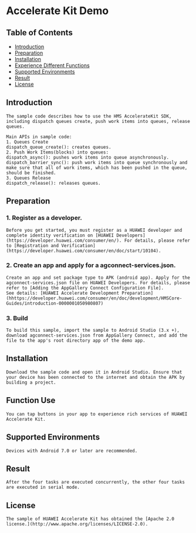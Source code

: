 # Accelerate Kit Demo


## Table of Contents

 * [Introduction](#introduction)
 * [Preparation](#preparation)
 * [Installation](#installation)
 * [Experience Different Functions](#function-use)
 * [Supported Environments](#supported-environments)
 * [Result](#result)
 * [License](#license)


## Introduction
    The sample code describes how to use the HMS AccelerateKit SDK, including dispatch queues create, push work items into queues, release queues.
    
    Main APIs in sample code:
    1. Queues Create
    dispatch_queue_create(): creates queues.
    2. Push Work Items(blocks) into queues:
    dispatch_async(): pushes work items into queue asynchronously.
    dispatch_barrier_sync(): push work items into queue synchronously and make sure that all of work items, which has been pushed in the queue, should be finished.
    3. Queues Release
    dispatch_release(): releases queues.

## Preparation
### 1. Register as a developer.
    Before you get started, you must register as a HUAWEI developer and complete identity verification on [HUAWEI Developers](https://developer.huawei.com/consumer/en/). For details, please refer to [Registration and Verification](https://developer.huawei.com/consumer/en/doc/start/10104).
### 2. Create an app and apply for a agconnect-services.json.
    Create an app and set package type to APK (android app). Apply for the agconnect-services.json file on HUAWEI Developers. For details, please refer to [Adding the AppGallery Connect Configuration File].
    See details: [HUAWEI Accelerate Development Preparation](hhttps://developer.huawei.com/consumer/en/doc/development/HMSCore-Guides/introduction-0000001050980807)
### 3. Build
    To build this sample, import the sample to Android Studio (3.x +), download agconnect-services.json from AppGallery Connect, and add the file to the app's root directory app of the demo app.

## Installation
    Download the sample code and open it in Android Studio. Ensure that your device has been connected to the internet and obtain the APK by building a project.

## Function Use
    You can tap buttons in your app to experience rich services of HUAWEI Accelerate Kit.

## Supported Environments
    Devices with Android 7.0 or later are recommended.

## Result
    After the four tasks are executed concurrently, the other four tasks are executed in serial mode.

## License
    The sample of HUAWEI Accelerate Kit has obtained the [Apache 2.0 license.](http://www.apache.org/licenses/LICENSE-2.0).
